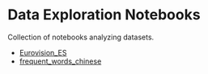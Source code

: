 # Data Exploration Notebooks

Collection of notebooks analyzing datasets.

* [Eurovision_ES](https://github.com/alberto-poncelas/data_exploration_notebooks/blob/master/Eurovision_ES/Eurovision_ES.ipynb)
* [frequent_words_chinese](https://github.com/alberto-poncelas/data_exploration_notebooks/blob/master/frequent_words_chinese/frequent_words_chinese.ipynb)

